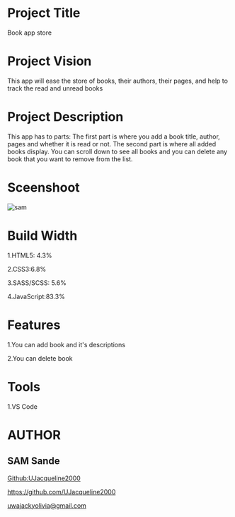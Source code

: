 # Project Title
Book app store
# Project Vision
This app will ease the store of books, their authors, their pages, and help to track the read and unread books
# Project Description
This app has to parts: The first part is where you add a book title, author, pages and whether it is read or not. The second part is where all added books display. You can scroll down to see all books and you can delete any book that you want to remove from the list.
# Sceenshoot
![sam](https://user-images.githubusercontent.com/63926982/172262511-b19eefd4-4e80-480e-954f-d89fbeff5d85.png)
# Build Width
1.HTML5: 4.3%

2.CSS3:6.8%

3.SASS/SCSS: 5.6%

4.JavaScript:83.3%
# Features
1.You can add book and it's descriptions

2.You can delete book
# Tools
1.VS Code
# AUTHOR
## SAM Sande

[Github:UJacqueline2000](https://github.com/UJacqueline2000/markdown-guide/wiki)

<https://github.com/UJacqueline2000>

<uwajackyolivia@gmail.com>
